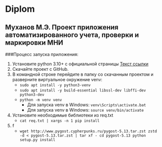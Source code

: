 # Diplom
## Муханов М.Э. Проект приложения автоматизированного учета, проверки и маркировки МНИ

###Процесс запуска приложения:
  1. Установите python 3.10+ с официальной страницы [Текст ссылки]([https://www.example.com](https://www.python.org/downloads/release/python-31012/))
  2. Скачайте проект с GitHub.
  3. В командной строке перейдите в папку со скачанным проектом и разверните виртуальное окружение venv:
      - `sudo apt install -y python3-venv `
      - `sudo apt install -y build-essential libssl-dev libffi-dev python3-dev`
      - `python -m venv venv`
          - Для запуска venv в Windows:
            `venv\Scripts\activate.bat`
          - Для запуска venv в Windows:
            `source venv/bin/activate`
  4. Установите необходимые библиотеки из req.txt
      - `cat req.txt | xargs -n 1 pip install`
  5. f
      - `wget http://www.pygost.cypherpunks.ru/pygost-5.13.tar.zst
         zstd -d < pygost-5.13.tar.zst | tar xf -
         cd pygost-5.13
         python setup.py install`  
